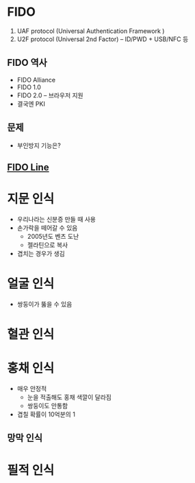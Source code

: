 # FIDO
1. UAF protocol (Universal Authentication Framework ) 
2. U2F protocol  (Universal 2nd Factor) – ID/PWD + USB/NFC 등

## FIDO 역사
* FIDO Alliance
* FIDO 1.0 
* FIDO 2.0 – 브라우저 지원
 * 결국엔 PKI
 
## 문제
* 부인방지 기능은?



## [FIDO Line](https://engineering.linecorp.com/ko/blog/fido-at-line/)


# 지문 인식
* 우리나라는 신분증 만들 때 사용
* 손가락을 떼어갈 수 있음
  * 2005년도 벤츠 도난
  * 젤라틴으로 복사
* 겹치는 경우가 생김

# 얼굴 인식
* 쌍둥이가 뚫을 수 있음

# 혈관 인식

# 홍채 인식
* 매우 안정적
  * 눈을 적출해도 홍채 색깔이 달라짐
  * 쌍둥이도 안통함
* 겹칠 확률이 10억분의 1

## 망막 인식

# 필적 인식

